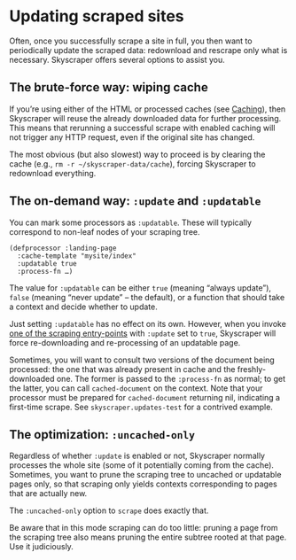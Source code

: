 # Updating scraped sites

Often, once you successfully scrape a site in full, you then want to periodically update the scraped data: redownload and rescrape only what is necessary. Skyscraper offers several options to assist you.

## The brute-force way: wiping cache

If you’re using either of the HTML or processed caches (see [Caching][1]), then Skyscraper will reuse the already downloaded data for further processing. This means that rerunning a successful scrape with enabled caching will not trigger any HTTP request, even if the original site has changed.

The most obvious (but also slowest) way to proceed is by clearing the cache (e.g., `rm -r ~/skyscraper-data/cache`), forcing Skyscraper to redownload everything.

## The on-demand way: `:update` and `:updatable`

You can mark some processors as `:updatable`. These will typically correspond to non-leaf nodes of your scraping tree.

```
(defprocessor :landing-page
  :cache-template "mysite/index"
  :updatable true
  :process-fn …)
```

The value for `:updatable` can be either `true` (meaning “always update”), `false` (meaning “never update” – the default), or a function that should take a context and decide whether to update.

Just setting `:updatable` has no effect on its own. However, when you invoke [one of the scraping entry-points][2] with `:update` set to `true`, Skyscraper will force re-downloading and re-processing of an updatable page.

Sometimes, you will want to consult two versions of the document being processed: the one that was already present in cache and the freshly-downloaded one. The former is passed to the `:process-fn` as normal; to get the latter, you can call `cached-document` on the context. Note that your processor must be prepared for `cached-document` returning nil, indicating a first-time scrape. See `skyscraper.updates-test` for a contrived example.

## The optimization: `:uncached-only`

Regardless of whether `:update` is enabled or not, Skyscraper normally processes the whole site (some of it potentially coming from the cache). Sometimes, you want to prune the
scraping tree to uncached or updatable pages only, so that scraping only yields contexts corresponding to pages that are actually new.

The `:uncached-only` option to `scrape` does exactly that.

Be aware that in this mode scraping can do too little: pruning a page from the scraping tree also means pruning the entire subtree rooted at that page. Use it judiciously.

 [1]: caching.md
 [2]: scraping-modes.md
